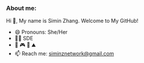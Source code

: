 ### About me:
Hi 👋, My name is Simin Zhang. Welcome to My GitHub!
- 😄 Pronouns: She/Her
- 👩‍💻 SDE
- 🤿  🎮  🎨  ⛰️
- 📫 Reach me: siminznetwork@gmail.com















<!--
**siminzhang/siminzhang** is a ✨ _special_ ✨ repository because its `README.md` (this file) appears on your GitHub profile.

Here are some ideas to get you started:

- 🔭 I’m currently working on ...
- 🌱 I’m currently learning ...
- 👯 I’m looking to collaborate on ...
- 🤔 I’m looking for help with ...
- 💬 Ask me about ...
- 📫 How to reach me: ...
- 😄 Pronouns: ...
- ⚡ Fun fact: ...
-->
